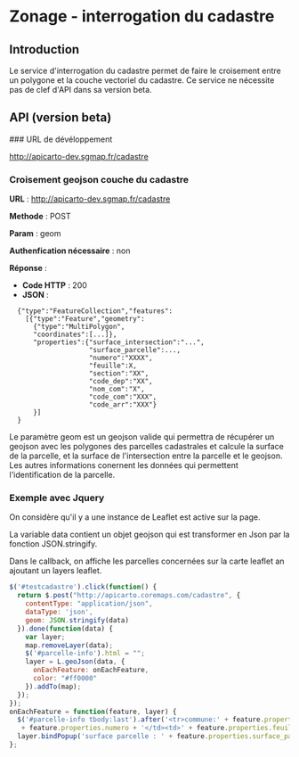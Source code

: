 # Zonage - interrogation du cadastre

## Introduction

Le service d'interrogation du cadastre permet de faire le croisement entre un polygone et la couche vectoriel du cadastre.
Ce service ne nécessite pas de clef d'API dans sa version beta.

## API (version beta)

### URL de dévéloppement


  http://apicarto-dev.sgmap.fr/cadastre


### Croisement geojson couche du cadastre


**URL** : http://apicarto-dev.sgmap.fr/cadastre

**Methode** : POST

**Param** : geom

**Authenfication nécessaire** : non

**Réponse** :

  * **Code HTTP** :  200
  * **JSON** :

```
  {"type":"FeatureCollection","features":
    [{"type":"Feature","geometry":
      {"type":"MultiPolygon",
      "coordinates":[...]},
      "properties":{"surface_intersection":"...",
                    "surface_parcelle":...,
                    "numero":"XXXX",
                    "feuille":X,
                    "section":"XX",
                    "code_dep":"XX",
                    "nom_com":"X",
                    "code_com":"XXX",
                    "code_arr":"XXX"}
      }]
  }
```

  Le paramètre geom est un geojson valide qui permettra de récupérer un geojson avec les polygones des parcelles cadastrales et calcule la surface de la parcelle, et la surface de l'intersection entre la parcelle et le geojson. Les autres informations conernent les données qui permettent l'identification de la parcelle.

### Exemple avec Jquery

On considère qu'il y a une instance de Leaflet est active sur la page.

La variable data contient un objet geojson qui est transformer en Json par la fonction JSON.stringify.

Dans le callback, on affiche les parcelles concernées sur la carte leaflet an ajoutant un layers leaflet.

```javascript
$('#testcadastre').click(function() {
  return $.post("http://apicarto.coremaps.com/cadastre", {
    contentType: "application/json",
    dataType: 'json',
    geom: JSON.stringify(data)
  }).done(function(data) {
    var layer;
    map.removeLayer(data);
    $('#parcelle-info').html = "";
    layer = L.geoJson(data, {
      onEachFeature: onEachFeature,
      color: "#ff0000"
    }).addTo(map);
  });
});
onEachFeature = function(feature, layer) {
  $('#parcelle-info tbody:last').after('<tr>commune:' + feature.properties.nom_com + '</tr><tr><td>'
   + feature.properties.numero + '</td><td>' + feature.properties.feuille + '</td><td>' + feature.properties.section + '</td><td>' + feature.properties.surface_intersection + '</td></tr>');
  layer.bindPopup('surface parcelle : ' + feature.properties.surface_parcelle + '<br>');
};
```
